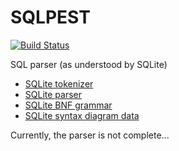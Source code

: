 # SQLPEST

[![Build Status](https://travis-ci.org/gwenn/sqlpest.svg?branch=master)](https://travis-ci.org/gwenn/sqlpest)

SQL parser (as understood by SQLite)

* [SQLite tokenizer](http://www.sqlite.org/cgi/src/artifact/32aeca12f0d57a5c)
* [SQLite parser](http://www.sqlite.org/cgi/src/artifact/d7bff41d460f2df9)
* [SQLite BNF grammar](http://www.sqlite.org/docsrc/doc/trunk/art/syntax/all-bnf.html)
* [SQLite syntax diagram data](http://www.sqlite.org/docsrc/doc/tip/art/syntax/bubble-generator-data.tcl?mimetype=text/plain)

Currently, the parser is not complete...

